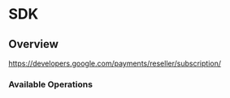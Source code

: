 # SDK

## Overview

<https://developers.google.com/payments/reseller/subscription/>
### Available Operations

